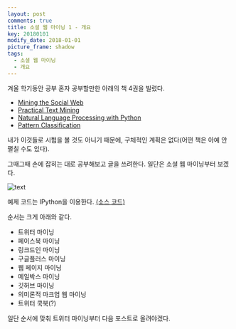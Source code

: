 ```yaml
---
layout: post
comments: true
title: 소셜 웹 마이닝 1 - 개요
key: 20180101
modify_date: 2018-01-01
picture_frame: shadow
tags:
  - 소셜 웹 마이닝
  - 개요
---
```


겨울 학기동안 공부 혼자 공부할만한 아래의 책 4권을 빌렸다.
- [Mining the Social Web](https://books.google.co.kr/books?id=SYM1lrQdrdsC&printsec=frontcover&dq=social+web+mining&hl=ko&sa=X&ved=0ahUKEwiV2JG84bbYAhVEv7wKHZPKBK4Q6AEIXDAH#v=onepage&q=social%20web%20mining&f=false)
- [Practical Text Mining](https://books.google.co.kr/books?id=-B6amxqygTMC&printsec=frontcover&dq=practical+text+mining&hl=ko&sa=X&ved=0ahUKEwjX57T84LbYAhVJTLwKHT0tC6cQ6AEIJjAA#v=onepage&q=practical%20text%20mining&f=false)
- [Natural Language Processing with Python](https://books.google.co.kr/books?id=KGIbfiiP1i4C&printsec=frontcover&dq=natural+language+processing+with+python&hl=ko&sa=X&ved=0ahUKEwiE69GO4bbYAhUHfLwKHVBtBCIQ6AEIKTAA#v=onepage&q=natural%20language%20processing%20with%20python&f=false)
- [Pattern Classification](https://books.google.co.kr/books?id=Br33IRC3PkQC&printsec=frontcover&dq=패턴인식+richard+o+duda&hl=ko&sa=X&ved=0ahUKEwiakKer4bbYAhXLerwKHV05AbEQ6AEIKTAA#v=onepage&q=패턴인식%20richard%20o%20duda&f=false)

내가 이것들로 시험을 볼 것도 아니기 때문에, 구체적인 계획은 없다(어떤 책은 아예 안 펼칠 수도 있다).

그때그때 손에 잡히는 대로 공부해보고 글을 쓰려한다. 일단은 소셜 웹 마이닝부터 보겠다.
<!--more-->

![text](https://raw.githubusercontent.com/q0115643/my_blog/master/images/mining-the-social-web.png)

예제 코드는 IPython을 이용한다. [(소스 코드)](http://bit.ly/MiningTheSocialWeb2E)

순서는 크게 아래와 같다.
* 트위터 마이닝
* 페이스북 마이닝
* 링크드인 마이닝
* 구글플러스 마이닝
* 웹 페이지 마이닝
* 메일박스 마이닝
* 깃허브 마이닝
* 의미론적 마크업 웹 마이닝
* 트위터 쿡북(?)

일단 순서에 맞춰 트위터 마이닝부터 다음 포스트로 올려야겠다.